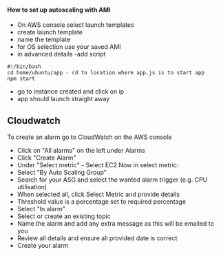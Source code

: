 #### How to set up autoscaling with AMI

- On AWS console select launch templates
- create launch template
- name the template
- for OS selection use your saved AMI
- in advanced details -add script
```
#!/bin/bash
cd home/ubuntu/app - cd to location where app.js is to start app
npm start
```
- go to instance created and click on ip
- app should launch straight away


## Cloudwatch
To create an alarm go to CloudWatch on the AWS console
- Click on "All alarms" on the left under Alarms
- Click "Create Alarm"
- Under "Select metric" - Select EC2
Now in select metric:
- Select "By Auto Scaling Group"
- Search for your ASG and select the wanted alarm trigger (e.g. CPU utilisation)
- When selected all, click Select Metric and provide details
- Threshold value is a percentage set to required percentage
- Select "In alarm"
- Select or create an existing topic
- Name the alarm and add any extra message as this will be emailed to you
- Review all details and ensure all provided date is correct
- Create your alarm